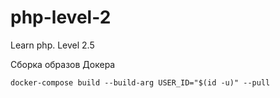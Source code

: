 # php-level-2
Learn php. Level 2.5

Сборка образов Докера

```shell
docker-compose build --build-arg USER_ID="$(id -u)" --pull
```

